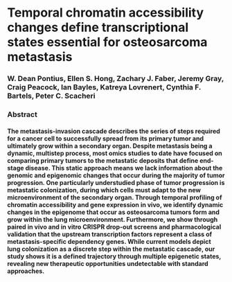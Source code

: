 # Temporal chromatin accessibility changes define transcriptional states essential for osteosarcoma metastasis
### W. Dean Pontius, Ellen S. Hong, Zachary J. Faber, Jeremy Gray, Craig Peacock, Ian Bayles, Katreya Lovrenert, Cynthia F. Bartels, Peter C. Scacheri

### Abstract
#### The metastasis-invasion cascade describes the series of steps required for a cancer cell to successfully spread from its primary tumor and ultimately grow within a secondary organ. Despite metastasis being a dynamic, multistep process, most omics studies to date have focused on comparing primary tumors to the metastatic deposits that define end-stage disease. This static approach means we lack information about the genomic and epigenomic changes that occur during the majority of tumor progression. One particularly understudied phase of tumor progression is metastatic colonization, during which cells must adapt to the new microenvironment of the secondary organ. Through temporal profiling of chromatin accessibility and gene expression in vivo, we identify dynamic changes in the epigenome that occur as osteosarcoma tumors form and grow within the lung microenvironment. Furthermore, we show through paired in vivo and in vitro CRISPR drop-out screens and pharmacological validation that the upstream transcription factors represent a class of metastasis-specific dependency genes. While current models depict lung colonization as a discrete step within the metastatic cascade, our study shows it is a defined trajectory through multiple epigenetic states, revealing new therapeutic opportunities undetectable with standard approaches.
